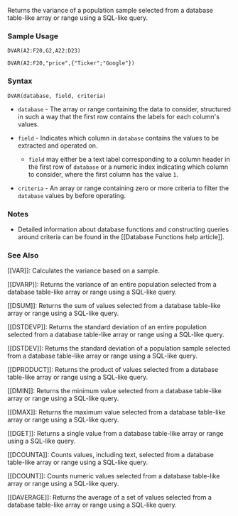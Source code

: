 Returns the variance of a population sample selected from a database table-like array or range using a SQL-like query.

### Sample Usage

`DVAR(A2:F20,G2,A22:D23)`

`DVAR(A2:F20,"price",{"Ticker";"Google"})`

### Syntax

`DVAR(database, field, criteria)`

* `database` - The array or range containing the data to consider, structured in such a way that the first row contains the labels for each column's values.
* `field` - Indicates which column in `database` contains the values to be extracted and operated on.

  + `field` may either be a text label corresponding to a column header in the first row of `database` or a numeric index indicating which column to consider, where the first column has the value `1`.
* `criteria` - An array or range containing zero or more criteria to filter the `database` values by before operating.

### Notes

* Detailed information about database functions and constructing queries around criteria can be found in the [[Database Functions help article]].

### See Also

[[VAR]]: Calculates the variance based on a sample.

[[DVARP]]: Returns the variance of an entire population selected from a database table-like array or range using a SQL-like query.

[[DSUM]]: Returns the sum of values selected from a database table-like array or range using a SQL-like query.

[[DSTDEVP]]: Returns the standard deviation of an entire population selected from a database table-like array or range using a SQL-like query.

[[DSTDEV]]: Returns the standard deviation of a population sample selected from a database table-like array or range using a SQL-like query.

[[DPRODUCT]]: Returns the product of values selected from a database table-like array or range using a SQL-like query.

[[DMIN]]: Returns the minimum value selected from a database table-like array or range using a SQL-like query.

[[DMAX]]: Returns the maximum value selected from a database table-like array or range using a SQL-like query.

[[DGET]]: Returns a single value from a database table-like array or range using a SQL-like query.

[[DCOUNTA]]: Counts values, including text, selected from a database table-like array or range using a SQL-like query.

[[DCOUNT]]: Counts numeric values selected from a database table-like array or range using a SQL-like query.

[[DAVERAGE]]: Returns the average of a set of values selected from a database table-like array or range using a SQL-like query.
